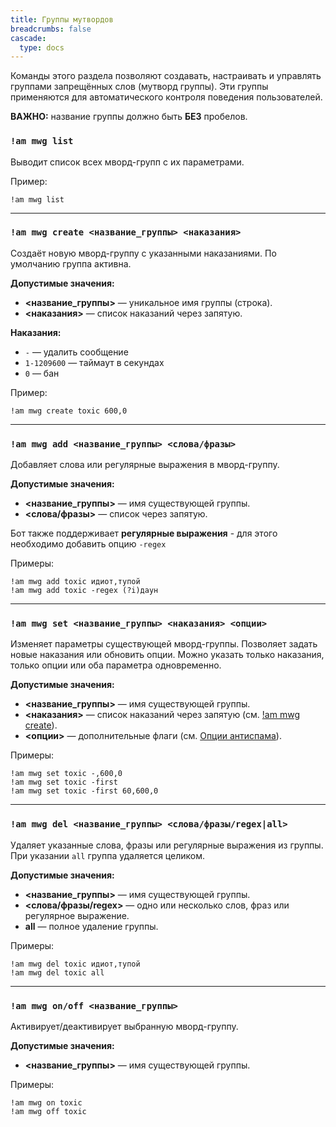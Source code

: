 ```yaml
---
title: Группы мутвордов
breadcrumbs: false
cascade:
  type: docs
---
```


Команды этого раздела позволяют создавать, настраивать и управлять группами запрещённых слов (мутворд группы). 
Эти группы применяются для автоматического контроля поведения пользователей.

**ВАЖНО:** название группы должно быть **БЕЗ** пробелов.

### `!am mwg list`
Выводит список всех мворд-групп с их параметрами.

Пример:
```text
!am mwg list
```

---

### `!am mwg create <название_группы> <наказания>`
Создаёт новую мворд-группу с указанными наказаниями. По умолчанию группа активна.

**Допустимые значения:**
- **<название_группы>** — уникальное имя группы (строка).
- **<наказания>** — список наказаний через запятую.

**Наказания:**
- `-` — удалить сообщение
- `1-1209600` — таймаут в секундах
- `0` — бан

Пример:
```text
!am mwg create toxic 600,0
```

---

### `!am mwg add <название_группы> <слова/фразы>`
Добавляет слова или регулярные выражения в мворд-группу.

**Допустимые значения:**
- **<название_группы>** — имя существующей группы.
- **<слова/фразы>** — список через запятую.

Бот также поддерживает **регулярные выражения** - для этого необходимо добавить опцию `-regex`

Примеры:
```text
!am mwg add toxic идиот,тупой
!am mwg add toxic -regex (?i)даун
```

---

### `!am mwg set <название_группы> <наказания> <опции>`
Изменяет параметры существующей мворд-группы. Позволяет задать новые наказания или обновить опции.
Можно указать только наказания, только опции или оба параметра одновременно.

**Допустимые значения:**
- **<название_группы>** — имя существующей группы.
- **<наказания>** — список наказаний через запятую (см. [!am mwg create](#am-mwg-create-название_группы-наказания)).
- **<опции>** — дополнительные флаги (см. [Опции антиспама](#опции-антиспама)).

Примеры:
```text
!am mwg set toxic -,600,0
!am mwg set toxic -first
!am mwg set toxic -first 60,600,0
```

---

### `!am mwg del <название_группы> <слова/фразы/regex|all>`
Удаляет указанные слова, фразы или регулярные выражения из группы. При указании `all` группа удаляется целиком.

**Допустимые значения:**
- **<название_группы>** — имя существующей группы.
- **<слова/фразы/regex>** — одно или несколько слов, фраз или регулярное выражение.
- **all** — полное удаление группы.

Примеры:
```text
!am mwg del toxic идиот,тупой
!am mwg del toxic all
```

---

### `!am mwg on/off <название_группы>`
Активирует/деактивирует выбранную мворд-группу.

**Допустимые значения:**
- **<название_группы>** — имя существующей группы.

Примеры:
```text
!am mwg on toxic
!am mwg off toxic
```